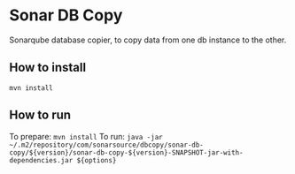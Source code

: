 # Sonar DB Copy

Sonarqube database copier, to copy data from one db instance to the other.

## How to install

    mvn install

## How to run

To prepare: `mvn install`
To run: `java -jar ~/.m2/repository/com/sonarsource/dbcopy/sonar-db-copy/${version}/sonar-db-copy-${version}-SNAPSHOT-jar-with-dependencies.jar ${options}`

